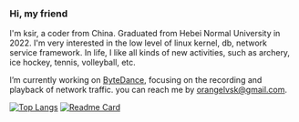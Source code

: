 ### Hi, my friend

I'm ksir, a coder from China. Graduated from Hebei Normal University in 2022. I'm very interested in the low level of linux kernel, db, network service framework. In life, I like all kinds of new activities, such as archery, ice hockey, tennis, volleyball, etc. 

I’m currently working on [ByteDance](https://www.bytedance.com), focusing on the recording and playback of network traffic. you can reach me by orangelvsk@gmail.com.


[![Top Langs](https://github-readme-stats.vercel.app/api/top-langs/?username=k-si&layout=compact&exclude_repo=k-si.github.io&title_color=ffffff&icon_color=bb2acf&text_color=daf7dc&bg_color=151515)](https://github.com/anuraghazra/github-readme-stats) [![Readme Card](https://github-readme-stats.vercel.app/api?username=k-si&show_icons=true&title_color=ffffff&icon_color=bb2acf&text_color=daf7dc&bg_color=151515)](https://github.com/anuraghazra/github-readme-stats)

